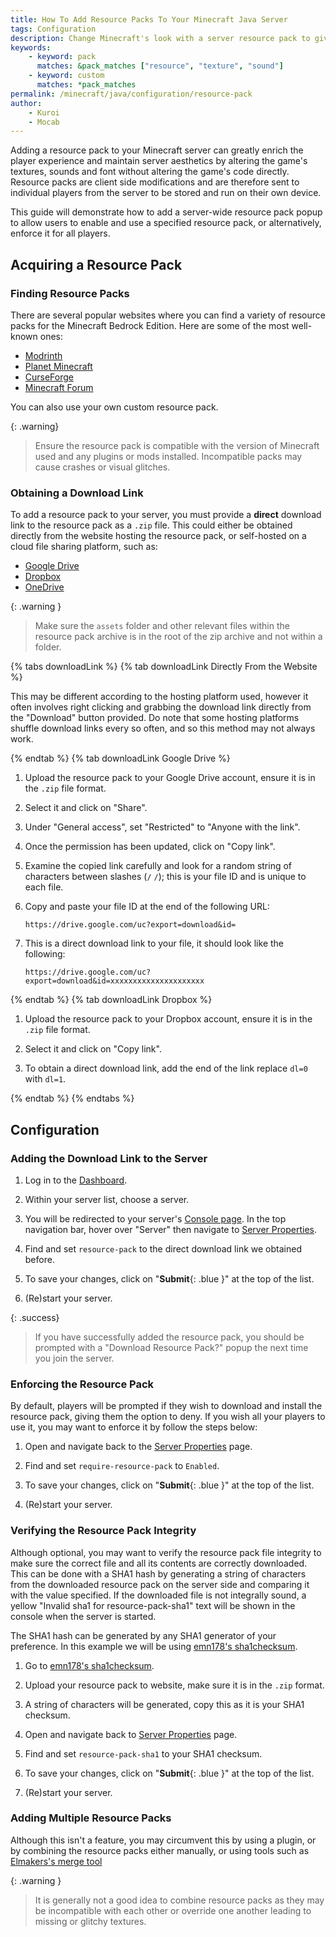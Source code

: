 ```yaml
---
title: How To Add Resource Packs To Your Minecraft Java Server
tags: Configuration
description: Change Minecraft's look with a server resource pack to give blocks and textures a new look and feel.
keywords:
    - keyword: pack
      matches: &pack_matches ["resource", "texture", "sound"]
    - keyword: custom
      matches: *pack_matches
permalink: /minecraft/java/configuration/resource-pack
author:
    - Kuroi
    - Mocab
---
```


Adding a resource pack to your Minecraft server can greatly enrich the player experience and maintain server aesthetics by altering the game's textures, sounds and font without altering the game's code directly. Resource packs are client side modifications and are therefore sent to individual players from the server to be stored and run on their own device.

This guide will demonstrate how to add a server-wide resource pack popup to allow users to enable and use a specified resource pack, or alternatively, enforce it for all players.

## Acquiring a Resource Pack

### Finding Resource Packs

There are several popular websites where you can find a variety of resource packs for the Minecraft Bedrock Edition. Here are some of the most well-known ones:

-   [Modrinth](https://modrinth.com/resourcepacks "Modrinth is a platform tailored for Minecraft players and mod developers, offering a curated selection of mods, texture packs, and community content.")
-   [Planet Minecraft](https://www.planetminecraft.com/ "A community-driven platform where users share various Minecraft content, including resource packs")
-   [CurseForge](https://curseforge.com/minecraft/texture-packs/ "Known for hosting mods and addons for games, including Minecraft. It features a wide range of resource packs for Java Edition.")
-   [Minecraft Forum](https://www.minecraftforum.net/forums/mapping-and-modding-java-edition/resource-packs "A longstanding community forum where players discuss and share Minecraft-related content, including resource packs.")

You can also use your own custom resource pack.

{: .warning}

> Ensure the resource pack is compatible with the version of Minecraft used and any plugins or mods installed. Incompatible packs may cause crashes or visual glitches.

### Obtaining a Download Link

To add a resource pack to your server, you must provide a **direct** download link to the resource pack as a `.zip` file. This could either be obtained directly from the website hosting the resource pack, or self-hosted on a cloud file sharing platform, such as:

-   [Google Drive](https://www.google.com/drive/)
-   [Dropbox](https://www.dropbox.com/)
-   [OneDrive](https://onedrive.live.com/about/en-gb/)

{: .warning }

> Make sure the `assets` folder and other relevant files within the resource pack archive is in the root of the zip archive and not within a folder.

{% tabs downloadLink %}
{% tab downloadLink Directly From the Website %}

This may be different according to the hosting platform used, however it often involves right clicking and grabbing the download link directly from the "Download" button provided. Do note that some hosting platforms shuffle download links every so often, and so this method may not always work.

{% endtab %}
{% tab downloadLink Google Drive %}

1. Upload the resource pack to your Google Drive account, ensure it is in the `.zip` file format.

2. Select it and click on "Share".

3. Under "General access", set "Restricted" to "Anyone with the link".

4. Once the permission has been updated, click on "Copy link".

5. Examine the copied link carefully and look for a random string of characters between slashes (`/` `/`); this is your file ID and is unique to each file.

6. Copy and paste your file ID at the end of the following URL:

    ```
    https://drive.google.com/uc?export=download&id=
    ```

7. This is a direct download link to your file, it should look like the following:

    ```
    https://drive.google.com/uc?export=download&id=xxxxxxxxxxxxxxxxxxxxx
    ```

{% endtab %}
{% tab downloadLink Dropbox %}

1. Upload the resource pack to your Dropbox account, ensure it is in the `.zip` file format.

2. Select it and click on "Copy link".

3. To obtain a direct download link, add the end of the link replace `dl=0` with `dl=1`.

{% endtab %}
{% endtabs %}

## Configuration

### Adding the Download Link to the Server

1. Log in to the [Dashboard](https://client.falixnodes.net/).

2. Within your server list, choose a server.

3. You will be redirected to your server's [Console page](https://client.falixnodes.net/server/console). In the top navigation bar, hover over "Server" then navigate to [Server Properties](https://client.falixnodes.net/server/properties).

4. Find and set `resource-pack` to the direct download link we obtained before.

5. To save your changes, click on "**Submit**{: .blue }" at the top of the list.

6. (Re)start your server.

{: .success}

> If you have successfully added the resource pack, you should be prompted with a "Download Resource Pack?" popup the next time you join the server.

### Enforcing the Resource Pack

By default, players will be prompted if they wish to download and install the resource pack, giving them the option to deny. If you wish all your players to use it, you may want to enforce it by follow the steps below:

1. Open and navigate back to the [Server Properties](https://client.falixnodes.net/server/properties) page.

2. Find and set `require-resource-pack` to `Enabled`.

3. To save your changes, click on "**Submit**{: .blue }" at the top of the list.

4. (Re)start your server.

### Verifying the Resource Pack Integrity

Although optional, you may want to verify the resource pack file integrity to make sure the correct file and all its contents are correctly downloaded. This can be done with a SHA1 hash by generating a string of characters from the downloaded resource pack on the server side and comparing it with the value specified. If the downloaded file is not integrally sound, a yellow "Invalid sha1 for resource-pack-sha1" text will be shown in the console when the server is started.

The SHA1 hash can be generated by any SHA1 generator of your preference. In this example we will be using [emn178's sha1checksum](https://emn178.github.io/online-tools/sha1_checksum.html).

1. Go to [emn178's sha1checksum](https://emn178.github.io/online-tools/sha1_checksum.html).

2. Upload your resource pack to website, make sure it is in the `.zip` format.

3. A string of characters will be generated, copy this as it is your SHA1 checksum.

4. Open and navigate back to [Server Properties](https://client.falixnodes.net/server/properties) page.

5. Find and set `resource-pack-sha1` to your SHA1 checksum.

6. To save your changes, click on "**Submit**{: .blue }" at the top of the list.

7. (Re)start your server.

### Adding Multiple Resource Packs

Although this isn't a feature, you may circumvent this by using a plugin, or by combining the resource packs either manually, or using tools such as [Elmakers's merge tool](https://merge.elmakers.com/)

{: .warning }

> It is generally not a good idea to combine resource packs as they may be incompatible with each other or override one another leading to missing or glitchy textures.
